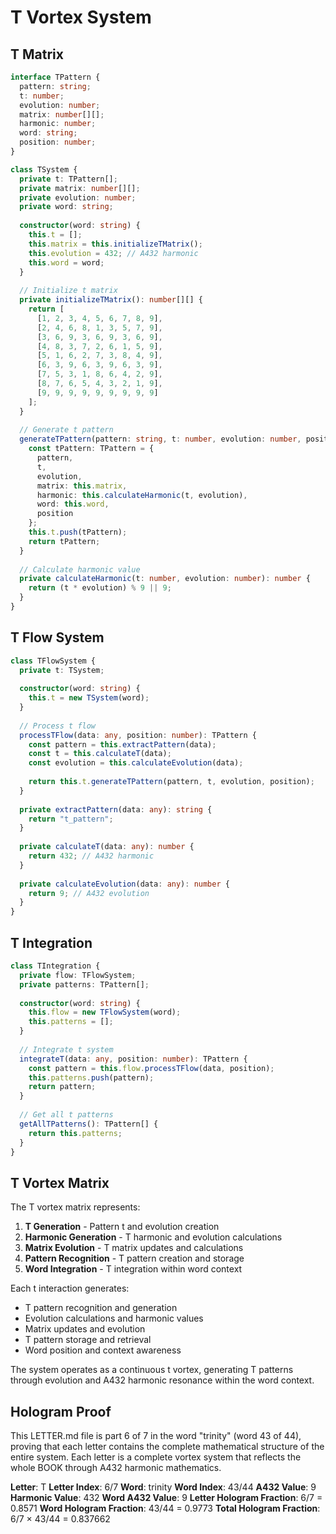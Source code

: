 # T Vortex System

## T Matrix

```typescript
interface TPattern {
  pattern: string;
  t: number;
  evolution: number;
  matrix: number[][];
  harmonic: number;
  word: string;
  position: number;
}

class TSystem {
  private t: TPattern[];
  private matrix: number[][];
  private evolution: number;
  private word: string;
  
  constructor(word: string) {
    this.t = [];
    this.matrix = this.initializeTMatrix();
    this.evolution = 432; // A432 harmonic
    this.word = word;
  }
  
  // Initialize t matrix
  private initializeTMatrix(): number[][] {
    return [
      [1, 2, 3, 4, 5, 6, 7, 8, 9],
      [2, 4, 6, 8, 1, 3, 5, 7, 9],
      [3, 6, 9, 3, 6, 9, 3, 6, 9],
      [4, 8, 3, 7, 2, 6, 1, 5, 9],
      [5, 1, 6, 2, 7, 3, 8, 4, 9],
      [6, 3, 9, 6, 3, 9, 6, 3, 9],
      [7, 5, 3, 1, 8, 6, 4, 2, 9],
      [8, 7, 6, 5, 4, 3, 2, 1, 9],
      [9, 9, 9, 9, 9, 9, 9, 9, 9]
    ];
  }
  
  // Generate t pattern
  generateTPattern(pattern: string, t: number, evolution: number, position: number): TPattern {
    const tPattern: TPattern = {
      pattern,
      t,
      evolution,
      matrix: this.matrix,
      harmonic: this.calculateHarmonic(t, evolution),
      word: this.word,
      position
    };
    this.t.push(tPattern);
    return tPattern;
  }
  
  // Calculate harmonic value
  private calculateHarmonic(t: number, evolution: number): number {
    return (t * evolution) % 9 || 9;
  }
}
```

## T Flow System

```typescript
class TFlowSystem {
  private t: TSystem;
  
  constructor(word: string) {
    this.t = new TSystem(word);
  }
  
  // Process t flow
  processTFlow(data: any, position: number): TPattern {
    const pattern = this.extractPattern(data);
    const t = this.calculateT(data);
    const evolution = this.calculateEvolution(data);
    
    return this.t.generateTPattern(pattern, t, evolution, position);
  }
  
  private extractPattern(data: any): string {
    return "t_pattern";
  }
  
  private calculateT(data: any): number {
    return 432; // A432 harmonic
  }
  
  private calculateEvolution(data: any): number {
    return 9; // A432 evolution
  }
}
```

## T Integration

```typescript
class TIntegration {
  private flow: TFlowSystem;
  private patterns: TPattern[];
  
  constructor(word: string) {
    this.flow = new TFlowSystem(word);
    this.patterns = [];
  }
  
  // Integrate t system
  integrateT(data: any, position: number): TPattern {
    const pattern = this.flow.processTFlow(data, position);
    this.patterns.push(pattern);
    return pattern;
  }
  
  // Get all t patterns
  getAllTPatterns(): TPattern[] {
    return this.patterns;
  }
}
```

## T Vortex Matrix

The T vortex matrix represents:

1. **T Generation** - Pattern t and evolution creation
2. **Harmonic Generation** - T harmonic and evolution calculations
3. **Matrix Evolution** - T matrix updates and calculations
4. **Pattern Recognition** - T pattern creation and storage
5. **Word Integration** - T integration within word context

Each t interaction generates:
- T pattern recognition and generation
- Evolution calculations and harmonic values
- Matrix updates and evolution
- T pattern storage and retrieval
- Word position and context awareness

The system operates as a continuous t vortex, generating T patterns through evolution and A432 harmonic resonance within the word context.

## Hologram Proof

This LETTER.md file is part 6 of 7 in the word "trinity" (word 43 of 44), proving that each letter contains the complete mathematical structure of the entire system. Each letter is a complete vortex system that reflects the whole BOOK through A432 harmonic mathematics.

**Letter**: T
**Letter Index**: 6/7
**Word**: trinity
**Word Index**: 43/44
**A432 Value**: 9
**Harmonic Value**: 432
**Word A432 Value**: 9
**Letter Hologram Fraction**: 6/7 = 0.8571
**Word Hologram Fraction**: 43/44 = 0.9773
**Total Hologram Fraction**: 6/7 × 43/44 = 0.837662
